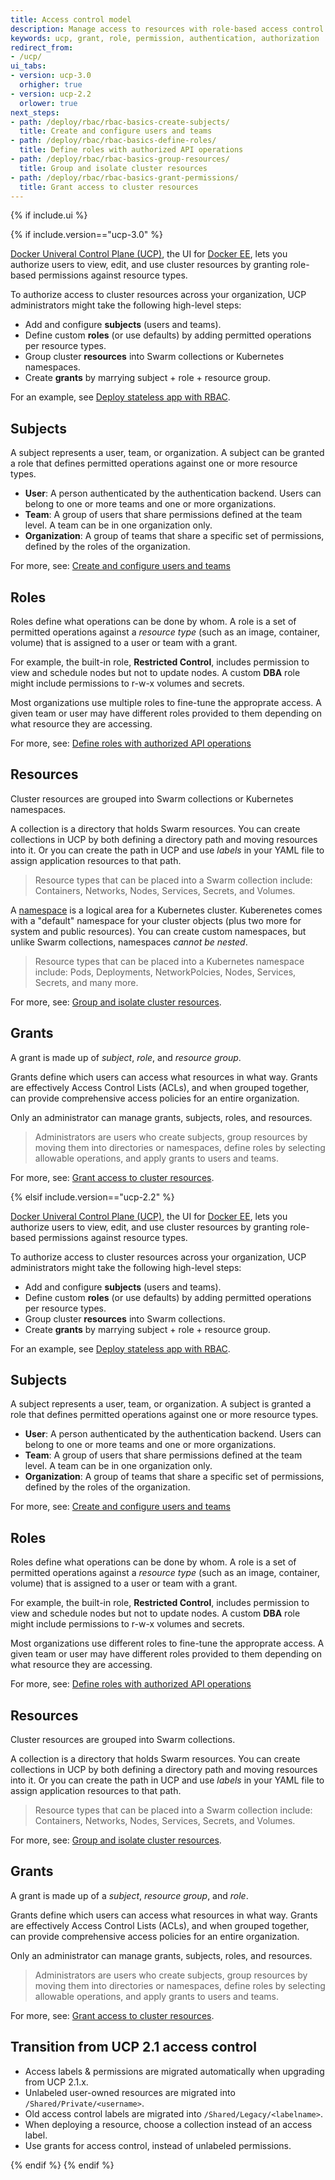 ```yaml
---
title: Access control model
description: Manage access to resources with role-based access control.
keywords: ucp, grant, role, permission, authentication, authorization
redirect_from:
- /ucp/
ui_tabs:
- version: ucp-3.0
  orhigher: true
- version: ucp-2.2
  orlower: true
next_steps:
- path: /deploy/rbac/rbac-basics-create-subjects/
  title: Create and configure users and teams
- path: /deploy/rbac/rbac-basics-define-roles/
  title: Define roles with authorized API operations
- path: /deploy/rbac/rbac-basics-group-resources/
  title: Group and isolate cluster resources
- path: /deploy/rbac/rbac-basics-grant-permissions/
  title: Grant access to cluster resources
---
```


{% if include.ui %}

{% if include.version=="ucp-3.0" %}

[Docker Univeral Control Plane (UCP)](https://docs.docker.com/datacenter/ucp/3.0/guides/),
the UI for [Docker EE](https://www.docker.com/enterprise-edition), lets you
authorize users to view, edit, and use cluster resources by granting role-based
permissions against resource types.

To authorize access to cluster resources across your organization, UCP
administrators might take the following high-level steps:

- Add and configure **subjects** (users and teams).
- Define custom **roles** (or use defaults) by adding permitted operations per
  resource types.
- Group cluster **resources** into Swarm collections or Kubernetes namespaces.
- Create **grants** by marrying subject + role + resource group.

For an example, see [Deploy stateless app with RBAC](./deploy/rbac/rbac-howto-deploy-stateless-app).

## Subjects

A subject represents a user, team, or organization. A subject can be granted a
role that defines permitted operations against one or more resource types.

- **User**: A person authenticated by the authentication backend. Users can
  belong to one or more teams and one or more organizations.
- **Team**: A group of users that share permissions defined at the team level. A
  team can be in one organization only.
- **Organization**: A group of teams that share a specific set of permissions,
  defined by the roles of the organization.

For more, see: [Create and configure users and teams](./rbac-basics-create-subjects.md)

## Roles

Roles define what operations can be done by whom. A role is a set of permitted
operations against a *resource type* (such as an image, container, volume) that
is assigned to a user or team with a grant.

For example, the built-in role, **Restricted Control**, includes permission to
view and schedule nodes but not to update nodes. A custom **DBA** role might
include permissions to r-w-x volumes and secrets.

Most organizations use multiple roles to fine-tune the approprate access. A
given team or user may have different roles provided to them depending on what
resource they are accessing.

For more, see: [Define roles with authorized API operations](./rbac-basics-define-roles.md)

## Resources

Cluster resources are grouped into Swarm collections or Kubernetes namespaces.

A collection is a directory that holds Swarm resources. You can create
collections in UCP by both defining a directory path and moving resources into
it. Or you can create the path in UCP and use *labels* in your YAML file to
assign application resources to that path.

> Resource types that can be placed into a Swarm collection include: Containers,
> Networks, Nodes, Services, Secrets, and Volumes.

A
[namespace](https://kubernetes.io/docs/concepts/overview/working-with-objects/namespaces/)
is a logical area for a Kubernetes cluster. Kuberenetes comes with a "default"
namespace for your cluster objects (plus two more for system and public
resources). You can create custom namespaces, but unlike Swarm collections,
namespaces _cannot be nested_.

> Resource types that can be placed into a Kubernetes namespace include: Pods,
> Deployments, NetworkPolcies, Nodes, Services, Secrets, and many more.

For more, see: [Group and isolate cluster resources](./rbac-basics-group-resources.md).

## Grants

A grant is made up of *subject*, *role*, and *resource group*.

Grants define which users can access what resources in what way. Grants are
effectively Access Control Lists (ACLs), and when grouped together, can
provide comprehensive access policies for an entire organization.

Only an administrator can manage grants, subjects, roles, and resources.

> Administrators are users who create subjects, group resources by moving them
> into directories or namespaces, define roles by selecting allowable operations,
> and apply grants to users and teams.

For more, see: [Grant access to cluster resources](./rbac-basics-grant-permissions.md).


{% elsif include.version=="ucp-2.2" %}

[Docker Univeral Control Plane (UCP)](https://docs.docker.com/datacenter/ucp/2.2/guides/),
the UI for [Docker EE](https://www.docker.com/enterprise-edition), lets you
authorize users to view, edit, and use cluster resources by granting role-based
permissions against resource types.

To authorize access to cluster resources across your organization, UCP
administrators might take the following high-level steps:

- Add and configure **subjects** (users and teams).
- Define custom **roles** (or use defaults) by adding permitted operations per
  resource types.
- Group cluster **resources** into Swarm collections.
- Create **grants** by marrying subject + role + resource group.

For an example, see [Deploy stateless app with RBAC](./deploy/rbac/rbac-howto-deploy-stateless-app).

## Subjects

A subject represents a user, team, or organization. A subject is granted a
role that defines permitted operations against one or more resource types.

- **User**: A person authenticated by the authentication backend. Users can
  belong to one or more teams and one or more organizations.
- **Team**: A group of users that share permissions defined at the team level. A
  team can be in one organization only.
- **Organization**: A group of teams that share a specific set of permissions,
  defined by the roles of the organization.

For more, see: [Create and configure users and teams](./rbac-basics-create-subjects.md)

## Roles

Roles define what operations can be done by whom. A role is a set of permitted
operations against a *resource type* (such as an image, container, volume) that
is assigned to a user or team with a grant.

For example, the built-in role, **Restricted Control**, includes permission to
view and schedule nodes but not to update nodes. A custom **DBA** role might
include permissions to r-w-x volumes and secrets.

Most organizations use different roles to fine-tune the approprate access. A
given team or user may have different roles provided to them depending on what
resource they are accessing.

For more, see: [Define roles with authorized API operations](./rbac-basics-define-roles.md)

## Resources

Cluster resources are grouped into Swarm collections.

A collection is a directory that holds Swarm resources. You can create
collections in UCP by both defining a directory path and moving resources into
it. Or you can create the path in UCP and use *labels* in your YAML file to
assign application resources to that path.

> Resource types that can be placed into a Swarm collection include: Containers,
> Networks, Nodes, Services, Secrets, and Volumes.

For more, see: [Group and isolate cluster resources](./rbac-basics-group-resources.md).

## Grants

A grant is made up of a *subject*, *resource group*, and *role*.

Grants define which users can access what resources in what way. Grants are
effectively Access Control Lists (ACLs), and when grouped together, can
provide comprehensive access policies for an entire organization.

Only an administrator can manage grants, subjects, roles, and resources.

> Administrators are users who create subjects, group resources by moving them
> into directories or namespaces, define roles by selecting allowable operations,
> and apply grants to users and teams.

For more, see: [Grant access to cluster resources](./rbac-basics-grant-permissions.md).

## Transition from UCP 2.1 access control

- Access labels & permissions are migrated automatically when upgrading from UCP 2.1.x.
- Unlabeled user-owned resources are migrated into `/Shared/Private/<username>`.
- Old access control labels are migrated into `/Shared/Legacy/<labelname>`.
- When deploying a resource, choose a collection instead of an access label.
- Use grants for access control, instead of unlabeled permissions.

{% endif %}
{% endif %}
